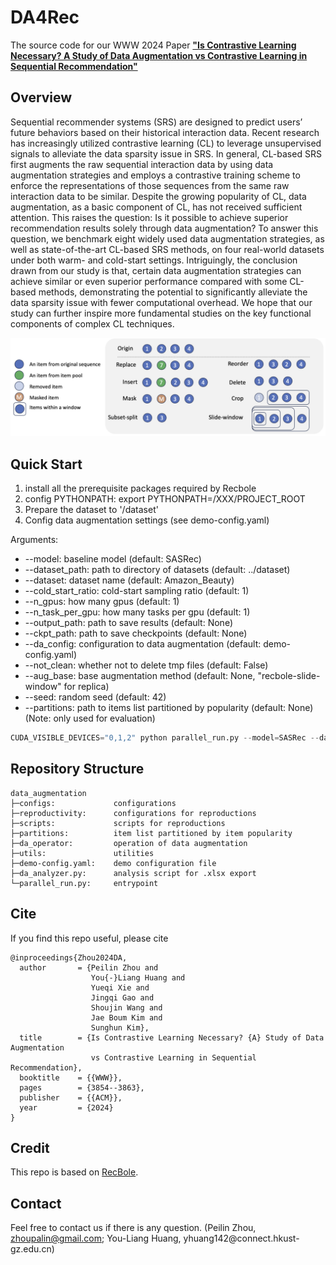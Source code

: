 # DA4Rec

The source code for our WWW 2024 Paper [**"Is Contrastive Learning Necessary? A Study of Data Augmentation vs Contrastive Learning in Sequential Recommendation"**](https://arxiv.org/abs/2403.11136)

## Overview

Sequential recommender systems (SRS) are designed to predict users’ future behaviors based on their historical interaction data. Recent research has increasingly utilized contrastive learning (CL) to leverage unsupervised signals to alleviate the data sparsity issue in SRS. In general, CL-based SRS first augments the raw sequential interaction data by using data augmentation strategies and employs a contrastive training scheme to enforce the representations of those sequences from the same raw interaction data to be similar. Despite the growing popularity of CL, data augmentation, as a basic component of CL, has not received sufficient attention. This raises the question: Is it possible to achieve superior recommendation results solely through data augmentation? To answer this question, we benchmark eight widely used data augmentation strategies, as well as state-of-the-art CL-based SRS methods, on four real-world datasets under both warm- and cold-start settings. Intriguingly, the conclusion drawn from our study is that, certain data augmentation strategies can achieve similar or even superior performance compared with some CL-based methods, demonstrating the potential to significantly alleviate the data sparsity issue with fewer computational overhead. We hope that our study can further inspire more fundamental studies on the key functional components of complex CL techniques.

![avatar](img/aug.png)

## Quick Start

1. install all the prerequisite packages required by Recbole
2. config PYTHONPATH: export PYTHONPATH=/XXX/PROJECT_ROOT
3. Prepare the dataset to '/dataset'
4. Config data augmentation settings (see demo-config.yaml)

Arguments:
   * --model: baseline model  (default: SASRec)
   * --dataset_path: path to directory of datasets (default: ../dataset)
   * --dataset: dataset name (default: Amazon_Beauty)
   * --cold_start_ratio: cold-start sampling ratio (default: 1)
   * --n_gpus: how many gpus (default: 1)
   * --n_task_per_gpu: how many tasks per gpu (default: 1)
   * --output_path: path to save results (default: None)
   * --ckpt_path: path to save checkpoints (default: None)
   * --da_config: configuration to data augmentation (default: demo-config.yaml)
   * --not_clean: whether not to delete tmp files (default: False)
   * --aug_base: base augmentation method (default: None, "recbole-slide-window" for replica)
   * --seed: random seed (default: 42)
   * --partitions: path to items list partitioned by popularity (default: None) (Note: only used for evaluation)


```python
CUDA_VISIBLE_DEVICES="0,1,2" python parallel_run.py --model=SASRec --dataset=Amazon_Beauty [--aug_base=recbole-slide-window] --n_gpus=3 --n_task_per_gpu=2 --output_path="result-outs" --ckpt_path="ckpt-outs" --da_config="demo-config.yaml"
```

## Repository Structure

```
data_augmentation
├─configs:             configurations
├─reproductivity:      configurations for reproductions
├─scripts:             scripts for reproductions
├─partitions:          item list partitioned by item popularity
├─da_operator:         operation of data augmentation
├─utils:               utilities
├─demo-config.yaml:    demo configuration file
├─da_analyzer.py:      analysis script for .xlsx export
└─parallel_run.py:     entrypoint

```

## Cite

If you find this repo useful, please cite
```
@inproceedings{Zhou2024DA,
  author       = {Peilin Zhou and
                  You{-}Liang Huang and
                  Yueqi Xie and
                  Jingqi Gao and
                  Shoujin Wang and
                  Jae Boum Kim and
                  Sunghun Kim},
  title        = {Is Contrastive Learning Necessary? {A} Study of Data Augmentation
                  vs Contrastive Learning in Sequential Recommendation},
  booktitle    = {{WWW}},
  pages        = {3854--3863},
  publisher    = {{ACM}},
  year         = {2024}
}
```

## Credit
This repo is based on [RecBole](https://github.com/RUCAIBox/RecBole).

## Contact
Feel free to contact us if there is any question. (Peilin Zhou, zhoupalin@gmail.com; You-Liang Huang, yhuang142@connect.hkust- gz.edu.cn)
